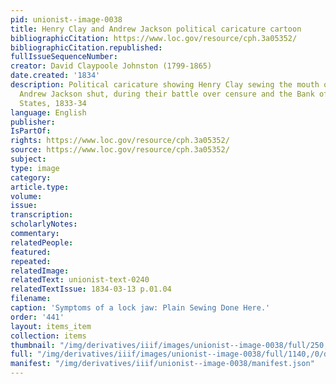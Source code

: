 ```yaml
---
pid: unionist--image-0038
title: Henry Clay and Andrew Jackson political caricature cartoon
bibliographicCitation: https://www.loc.gov/resource/cph.3a05352/
bibliographicCitation.republished: 
fullIssueSequenceNumber: 
creator: David Claypoole Johnston (1799-1865)
date.created: '1834'
description: Political caricature showing Henry Clay sewing the mouth of President
  Andrew Jackson shut, during their battle over censure and the Bank of the United
  States, 1833-34
language: English
publisher: 
IsPartOf: 
rights: https://www.loc.gov/resource/cph.3a05352/
source: https://www.loc.gov/resource/cph.3a05352/
subject: 
type: image
category: 
article.type: 
volume: 
issue: 
transcription: 
scholarlyNotes: 
commentary: 
relatedPeople: 
featured: 
repeated: 
relatedImage: 
relatedText: unionist-text-0240
relatedTextIssue: 1834-03-13 p.01.04
filename: 
caption: 'Symptoms of a lock jaw: Plain Sewing Done Here.'
order: '441'
layout: items_item
collection: items
thumbnail: "/img/derivatives/iiif/images/unionist--image-0038/full/250,/0/default.jpg"
full: "/img/derivatives/iiif/images/unionist--image-0038/full/1140,/0/default.jpg"
manifest: "/img/derivatives/iiif/unionist--image-0038/manifest.json"
---
```

